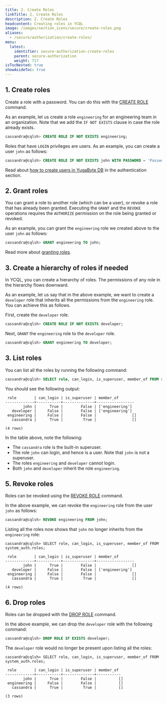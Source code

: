 ```yaml
---
title: 2. Create Roles
linkTitle: 2. Create Roles
description: 2. Create Roles
headcontent: Creating roles in YCQL
image: /images/section_icons/secure/create-roles.png
aliases:
  - /secure/authorization/create-roles/
menu:
  latest:
    identifier: secure-authorization-create-roles
    parent: secure-authorization
    weight: 717
isTocNested: true
showAsideToc: true
---
```


## 1. Create roles

Create a role with a password. You can do this with the [CREATE ROLE](/api/cassandra/ddl_create_role/) command.


As an example, let us create a role `engineering` for an engineering team in an organization. Note that we add the `IF NOT EXISTS` clause in case the role already exists.

```{.sql .copy .separator-gt}
cassandra@cqlsh> CREATE ROLE IF NOT EXISTS engineering;
```

Roles that have `LOGIN` privileges are users. As an example, you can create a user `john` as follows:

```{.sql .copy .separator-gt}
cassandra@cqlsh> CREATE ROLE IF NOT EXISTS john WITH PASSWORD = 'PasswdForJohn' AND LOGIN = true;
```

Read about [how to create users in YugaByte DB](/secure/authentication/) in the authentication section.


## 2. Grant roles

You can grant a role to another role (which can be a user), or revoke a role that has already been granted. Executing the `GRANT` and the `REVOKE` operations requires the `AUTHORIZE` permission on the role being granted or revoked.

As an example, you can grant the `engineering` role we created above to the user `john` as follows:

```{.sql .copy .separator-gt}
cassandra@cqlsh> GRANT engineering TO john;
```

Read more about [granting roles](/api/cassandra/ddl_grant_role/).


## 3. Create a hierarchy of roles if needed

In YCQL, you can create a hierarchy of roles. The permissions of any role in the hierarchy flows downward.

As an example, let us say that in the above example, we want to create a `developer` role that inherits all the permissions from the `engineering` role. You can achieve this as follows.

First, create the `developer` role.

```{.sql .copy .separator-gt}
cassandra@cqlsh> CREATE ROLE IF NOT EXISTS developer;
```

Next, `GRANT` the `engineering` role to the `developer` role.

```{.sql .copy .separator-gt}
cassandra@cqlsh> GRANT engineering TO developer;
```


## 3. List roles

You can list all the roles by running the following command:

```{.sql .copy .separator-gt}
cassandra@cqlsh> SELECT role, can_login, is_superuser, member_of FROM system_auth.roles;
```

You should see the following output:
```
 role        | can_login | is_superuser | member_of
-------------+-----------+--------------+-----------------
        john |      True |        False | ['engineering']
   developer |     False |        False | ['engineering']
 engineering |     False |        False |                []
   cassandra |      True |         True |                []

(4 rows)
```

In the table above, note the following:

* The `cassandra` role is the built-in superuser.
* The role `john` can login, and hence is a user. Note that `john` is not a superuser.
* The roles `engineering` and `developer` cannot login.
* Both `john` and `developer` inherit the role `engineering`.


## 5. Revoke roles

Roles can be revoked using the [REVOKE ROLE](/api/cassandra/ddl_revoke_role/) command.

In the above example, we can revoke the `engineering` role from the user `john` as follows:

```{.sql .copy .separator-gt}
cassandra@cqlsh> REVOKE engineering FROM john;
```

Listing all the roles now shows that `john` no longer inherits from the `engineering` role:

```{.sql}
cassandra@cqlsh> SELECT role, can_login, is_superuser, member_of FROM system_auth.roles;

 role        | can_login | is_superuser | member_of
-------------+-----------+--------------+-----------------
        john |      True |        False |                []
   developer |     False |        False | ['engineering']
 engineering |     False |        False |                []
   cassandra |      True |         True |                []

(4 rows)
```


## 6. Drop roles

Roles can be dropped with the [DROP ROLE](/api/cassandra/ddl_drop_role/) command.

In the above example, we can drop the `developer` role with the following command:

```{.sql .copy .separator-gt}
cassandra@cqlsh> DROP ROLE IF EXISTS developer;
```

The `developer` role would no longer be present upon listing all the roles:
```{.sql}
cassandra@cqlsh> SELECT role, can_login, is_superuser, member_of FROM system_auth.roles;

 role        | can_login | is_superuser | member_of
-------------+-----------+--------------+-----------
        john |      True |        False |          []
 engineering |     False |        False |          []
   cassandra |      True |         True |          []

(3 rows)
```

